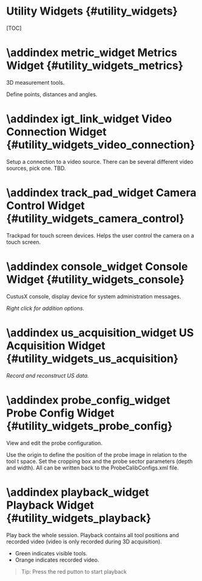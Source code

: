 Utility Widgets {#utility_widgets}
===========================================================

[TOC]


\addindex metric_widget
Metrics Widget {#utility_widgets_metrics}
===========================================================

3D measurement tools.

Define points, distances and angles.



\addindex igt_link_widget
Video Connection Widget {#utility_widgets_video_connection}
===========================================================

Setup a connection to a video source. There can be several different video sources,
pick one. TBD.




\addindex track_pad_widget
Camera Control Widget {#utility_widgets_camera_control}
===========================================================

Trackpad for touch screen devices.
Helps the user control the camera on a touch screen.




\addindex console_widget
Console Widget {#utility_widgets_console}
===========================================================
CustusX console, display device for system administration messages.

*Right click for addition options.*




\addindex us_acquisition_widget
US Acquisition Widget {#utility_widgets_us_acquisition}
===========================================================

*Record and reconstruct US data.*


\addindex probe_config_widget
Probe Config Widget {#utility_widgets_probe_config}
===========================================================
View and edit the probe configuration. 

Use the origin to define the position of the probe image in relation 
to the tool t space. Set the cropping box and the probe sector parameters 
(depth and width). All can be written back to the ProbeCalibConfigs.xml file.


\addindex playback_widget
Playback Widget {#utility_widgets_playback}
===========================================================

Play back the whole session.
Playback contains all tool positions and recorded video
(video is only recorded during 3D acquisition).

* Green indicates visible tools.
* Orange indicates recorded video.

> Tip: Press the red putton to start playback


